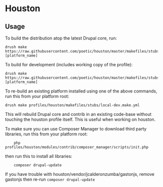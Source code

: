 # Houston

## Usage
To build the distribution atop the latest Drupal core, run:

    drush make https://raw.githubusercontent.com/poetic/houston/master/makefiles/stubs/build.make.yml [platform_name]

To build for development (includes working copy of the profile):

    drush make https://raw.githubusercontent.com/poetic/houston/master/makefiles/stubs/dev.make.yml [platform_name]

To re-build an existing platform installed using one of the above commands, run this from your platform root:

    drush make profiles/houston/makefiles/stubs/local-dev.make.yml

This will rebuild Drupal core and contrib in an existing code-base without
touching the houston profile itself. This is useful when working on houston.

To make sure you can use Composer Manager to download third party libraries, run this from your platform root:
		
		php profiles/houston/modules/contrib/composer_manager/scripts/init.php

then run this to install all libraries:

		composer drupal-update

If you have trouble with houston/vendor/jcalderonzumba/gastonjs, remove gastonjs then re-run `composer drupal-update`